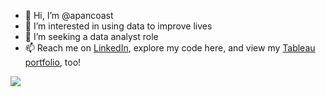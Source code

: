 - 👋 Hi, I’m @apancoast
- 👀 I’m interested in using data to improve lives
- 🌱 I’m seeking a data analyst role
- 📫 Reach me on [LinkedIn](https://www.linkedin.com/in/pancoastashley/), explore my code here, and view my [Tableau portfolio](https://public.tableau.com/app/profile/ashley.pancoast), too!

![](https://komarev.com/ghpvc/?username=apancoast)
<!---
apancoast/apancoast is a ✨ special ✨ repository because its `README.md` (this file) appears on your GitHub profile.
You can click the Preview link to take a look at your changes.
--->
